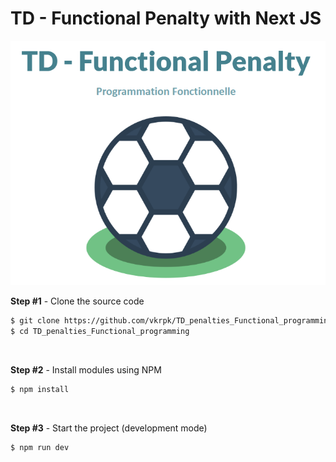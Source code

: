 # TD - Functional Penalty with Next JS

![image](/assets/header.png)

**Step #1** - Clone the source code

```bash
$ git clone https://github.com/vkrpk/TD_penalties_Functional_programming
$ cd TD_penalties_Functional_programming
```

<br />

**Step #2** - Install modules using NPM 

```bash
$ npm install
```

<br />

**Step #3** - Start the project (development mode)

```bash
$ npm run dev
```


